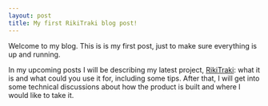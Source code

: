 ```yaml
---
layout: post
title: My first RikiTraki blog post!
---
```


Welcome to my blog. This is is my first post, just to make sure everything is up and running.

In my upcoming posts I will be describing my latest project, [RikiTraki](https://www.rikitraki.com): what it is and what could you use it for, including some tips. After that, I will get into some technical discussions about how the product is built and where I would like to take it. 